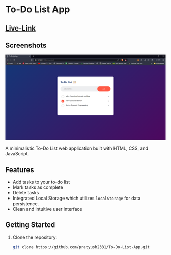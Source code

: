 # To-Do List App

## [Live-Link](https://pratyush2331.github.io/To-Do-List-App/)

## Screenshots
![screenshot of ui](image.png)

A minimalistic To-Do List web application built with HTML, CSS, and JavaScript.

## Features

- Add tasks to your to-do list
- Mark tasks as complete
- Delete tasks
- Integrated Local Storage which utilizes `localStorage` for data persistence.
- Clean and intuitive user interface

## Getting Started

1. Clone the repository:

   ```bash
   git clone https://github.com/pratyush2331/To-Do-List-App.git
